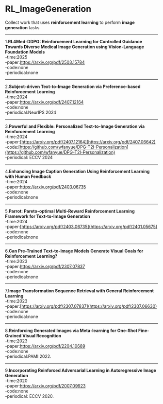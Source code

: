 # RL_ImageGeneration
Collect work that uses **reinforcement learning** to perform  **image generation** tasks
*********************************************************************************************************

1.**RL4Med-DDPO: Reinforcement Learning for Controlled Guidance Towards Diverse Medical Image Generation using Vision-Language Foundation Models**
  <br>-time:2025
  <br>-paper:https://arxiv.org/pdf/2503.15784
  <br>-code:none
  <br>-periodical:none
************************************************************************************************************************************
2.**Subject-driven Text-to-Image Generation via Preference-based Reinforcement Learning**
  <br>-time:2024
  <br>-paper:https://arxiv.org/pdf/2407.12164
  <br>-code:none
  <br>-periodical:NeurIPS 2024
************************************************************************************************************************************
3.**Powerful and Flexible: Personalized Text-to-Image Generation via Reinforcement Learning**
  <br>-time:2024
  <br>-paper:[https://arxiv.org/pdf/2407.12164](https://arxiv.org/pdf/2407.06642)
  <br>-code:[https://github.com/wfanyue/DPG-T2I-Personalization](https://github.com/wfanyue/DPG-T2I-Personalization)
  <br>-periodical: ECCV 2024
  ************************************************************************************************************************************
  4.**Enhancing Image Caption Generation Using Reinforcement Learning with Human Feedback**
    <br>-time:2024
    <br>-paper:https://arxiv.org/pdf/2403.06735
    <br>-code:none
    <br>-periodical:none
************************************************************************************************************************************
5.**Parrot: Pareto-optimal Multi-Reward Reinforcement Learning Framework for Text-to-Image Generation**
    <br>-time:2024
    <br>-paper:[https://arxiv.org/pdf/2403.06735](https://arxiv.org/pdf/2401.05675)
    <br>-code:none
    <br>-periodical:none
************************************************************************************************************************************
6.**Can Pre-Trained Text-to-Image Models Generate Visual Goals for Reinforcement Learning?**
    <br>-time:2023
    <br>-paper:https://arxiv.org/pdf/2307.07837
    <br>-code:none
    <br>-periodical:none
************************************************************************************************************************************
7.**Image Transformation Sequence Retrieval with General Reinforcement Learning**
    <br>-time:2023
    <br>-paper:[https://arxiv.org/pdf/2307.07837](https://arxiv.org/pdf/2307.06630)
    <br>-code:none
    <br>-periodical:none
************************************************************************************************************************************
8.**Reinforcing Generated Images via Meta-learning for One-Shot Fine-Grained Visual Recognition**
    <br>-time:2023
    <br>-paper:https://arxiv.org/pdf/2204.10689
    <br>-code:none
    <br>-periodical:PAMI 2022.
************************************************************************************************************************************
9.**Incorporating Reinforced Adversarial Learning in Autoregressive Image Generation**
    <br>-time:2020
    <br>-paper:https://arxiv.org/pdf/2007.09923
    <br>-code:none
    <br>-periodical: ECCV 2020.













    
